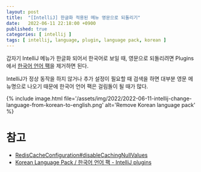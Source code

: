 ```yaml
---
layout: post
title:  "[IntelliJ] 한글화 적용된 메뉴 영문으로 되돌리기"
date:   2022-06-11 22:18:00 +0900
published: true
categories: [ intellij ]
tags: [ intellij, language, plugin, language pack, korean ]
---
```


갑자기 IntelliJ 메뉴가 한글화 되어서 한국어로 보일 때, 영문으로 되돌리려면 Plugins에서 [한국어 언어 팩](https://plugins.jetbrains.com/plugin/13711-korean-language-pack------)을 제거하면 된다.

IntelliJ가 정상 동작을 하지 않거나 추가 설정이 필요할 때 검색을 하면 대부분 영문 메뉴명으로 나오기 때문에 한국어 언어 팩은 걸림돌이 될 때가 많다.

{% include image.html file='/assets/img/2022/2022-06-11-intellij-change-language-from-korean-to-english.png' alt='Remove Korean language pack' %}


# 참고
- [RedisCacheConfiguration#disableCachingNullValues](https://docs.spring.io/spring-data/redis/docs/current/api/org/springframework/data/redis/cache/RedisCacheConfiguration.html#disableCachingNullValues--)
- [Korean Language Pack / 한국어 언어 팩 - IntelliJ plugins](https://plugins.jetbrains.com/plugin/13711-korean-language-pack------)
